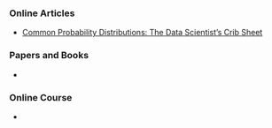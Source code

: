 
### Online Articles
* [Common Probability Distributions: The Data Scientist’s Crib Sheet
](https://medium.com/@srowen/common-probability-distributions-347e6b945ce4) 

### Papers and Books
* 

### Online Course
*